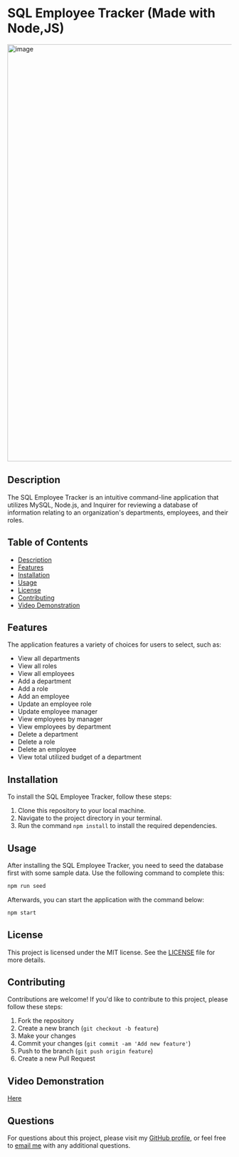 # SQL Employee Tracker (Made with Node,JS)

<img width="935" alt="image" src="https://github.com/Darkvanilla22/sql-employee-tracker/assets/53369798/a1f60a26-9646-4552-8049-a113a846c9d9">

## Description

The SQL Employee Tracker is an intuitive command-line application that utilizes MySQL, Node.js, and Inquirer for reviewing a database of information relating to an organization's departments, employees, and their roles.

## Table of Contents

- [Description](#description)
- [Features](#features)
- [Installation](#installation)
- [Usage](#usage)
- [License](#license)
- [Contributing](#contributing)
- [Video Demonstration](#video-demonstration)

## Features

The application features a variety of choices for users to select, such as:

- View all departments
- View all roles
- View all employees
- Add a department
- Add a role
- Add an employee
- Update an employee role
- Update employee manager
- View employees by manager
- View employees by department
- Delete a department
- Delete a role
- Delete an employee
- View total utilized budget of a department

## Installation

To install the SQL Employee Tracker, follow these steps:

1. Clone this repository to your local machine.
2. Navigate to the project directory in your terminal.
3. Run the command `npm install` to install the required dependencies.

## Usage

After installing the SQL Employee Tracker, you need to seed the database first with some sample data. Use the following command to complete this:
```bash
npm run seed
```
Afterwards, you can start the application with the command below:
```bash
npm start
```

## License

This project is licensed under the MIT license. See the [LICENSE](LICENSE) file for more details.

## Contributing

Contributions are welcome! If you'd like to contribute to this project, please follow these steps:

1. Fork the repository
2. Create a new branch (`git checkout -b feature`)
3. Make your changes
4. Commit your changes (`git commit -am 'Add new feature'`)
5. Push to the branch (`git push origin feature`)
6. Create a new Pull Request

## Video Demonstration

[Here](https://drive.google.com/file/d/1fnRnXN7gpYX6VldtpOyK7SfGfyUUcFD-/view)

## Questions

For questions about this project, please visit my [GitHub profile](https://github.com/Darkvanilla22), or feel free to [email me](mailto:finian97@gmail.com) with any additional questions.
